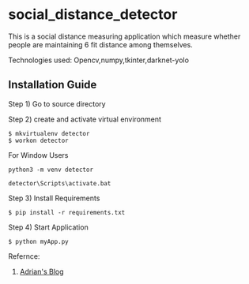 # social_distance_detector

This is a social distance measuring application which measure whether people are maintaining 6 fit distance among themselves.

Technologies used:
Opencv,numpy,tkinter,darknet-yolo

## Installation Guide

Step 1) Go to source directory



Step 2) create and activate virtual environment

```
$ mkvirtualenv detector
$ workon detector
```

For Window Users

```
python3 -m venv detector

detector\Scripts\activate.bat
```

Step 3) Install Requirements

```
$ pip install -r requirements.txt
```

Step 4) Start Application


```
$ python myApp.py
```





Refernce: 
1) [Adrian's Blog](https://www.pyimagesearch.com/2020/06/01/opencv-social-distancing-detector)
